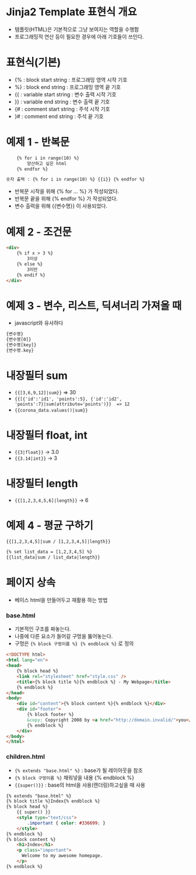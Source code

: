 # **Jinja2 Template 표현식 개요**
- 템플릿(HTML)은 기본적으로 그냥 보여지는 역할을 수행함
- 프로그래밍적 연산 등이 필요한 경우에 아래 기호들이 쓰인다. 

# **표현식(기본)**
- {%  : block start string : 프로그래밍 영역 시작 기호
- %}  : block end string : 프로그래밍 영역 끝 기호
- {{ : variable start string : 변수 출력 시작 기호
- }} : variable end string : 변수 출력 끝 기호
- {# : comment start string : 주석 시작 기호
- }# : comment end string : 주석 끝 기호

# **예제 1 - 반복문**
```html
    {% for i in range(10) %}
        양산하고 싶은 html
    {% endfor %}
```


```html
숫자 출력 : {% for i in range(10) %} {{i}} {% endfor %}
```
- 반복문 시작을 위해 {% for ... %} 가 작성되었다.
- 반복문 끝을 위해 {% endfor %} 가 작성되었다.
- 변수 출력을 위해 {{변수명}} 이 사용되었다.

# **예제 2 - 조건문**
```html
<div>
    {% if x > 3 %}
        3이상
    {% else %}
        3미만
    {% endif %}
</div>
```

# **예제 3 - 변수, 리스트, 딕셔너리 가져올 때**
- javascript와 유사하다
```html
{변수명}
{변수명[0]}
{변수명[key]}
{변수명.key}
```

# **내장필터 sum**
- `{{[3,6,9,12]|sum}}` => 30
- `{{[{'id':'id1', 'points':5}, {'id':'id2', 'points':7}|sum(attribute='points')}}  => 12`
- `{{corona_data.values()|sum}}`


# **내장필터 float, int**
- `{{3|float}}` -> 3.0
- `{{3.14|int}}` -> 3

# **내장필터 length**
- `{{[1,2,3,4,5,6]|length}}` -> 6

# **예제 4 - 평균 구하기**
```html
{{[1,2,3,4,5]|sum / [1,2,3,4,5]|length}}
```

```html
{% set list_data = [1,2,3,4,5] %}
{{list_data|sum / list_data|length}}
```

# **페이지 상속**
- 베이스 html을 만들어두고 재활용 하는 방법

### **base.html**
- 기본적인 구조를 짜놓는다.
- 나중에 다른 요소가 들어갈 구멍을 뚫어놓는다.
- 구멍은 `{% block 구멍이름 %} {% endblock %}` 로 정의
```html
<!DOCTYPE html>
<html lang="en">
<head>
    {% block head %}
    <link rel="stylesheet" href="style.css" />
    <title>{% block title %}{% endblock %} - My Webpage</title>
    {% endblock %}
</head>
<body>
    <div id="content">{% block content %}{% endblock %}</div>
    <div id="footer">
        {% block footer %}
        &copy; Copyright 2008 by <a href="http://domain.invalid/">you</a>.
        {% endblock %}
    </div>
</body>
</html>
```

### **children.html**
- `{% extends "base.html" %}` : base가 될 레이아웃을 참조
- `{% block 구멍이름 %}` 채워넣을 내용 {% endblock %}
- `{{super()}}` : base의 html을 사용(렌더링)하고싶을 때 사용
```html
{% extends "base.html" %}
{% block title %}Index{% endblock %}
{% block head %}
    {{ super() }}
    <style type="text/css">
        .important { color: #336699; }
    </style>
{% endblock %}
{% block content %}
    <h1>Index</h1>
    <p class="important">
      Welcome to my awesome homepage.
    </p>
{% endblock %}
```

